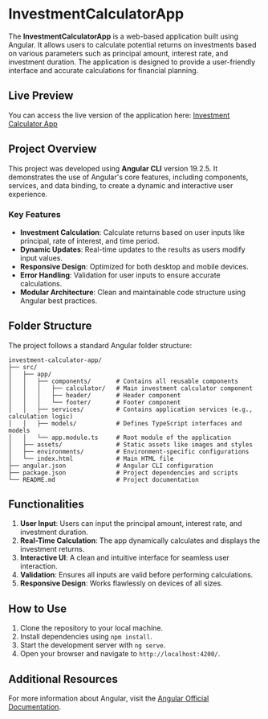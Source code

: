 # InvestmentCalculatorApp

The **InvestmentCalculatorApp** is a web-based application built using Angular. It allows users to calculate potential returns on investments based on various parameters such as principal amount, interest rate, and investment duration. The application is designed to provide a user-friendly interface and accurate calculations for financial planning.

## Live Preview

You can access the live version of the application here: [Investment Calculator App](https://investment-calculator-app-zeta.vercel.app/
)
## Project Overview

This project was developed using **Angular CLI** version 19.2.5. It demonstrates the use of Angular's core features, including components, services, and data binding, to create a dynamic and interactive user experience.

### Key Features

- **Investment Calculation**: Calculate returns based on user inputs like principal, rate of interest, and time period.
- **Dynamic Updates**: Real-time updates to the results as users modify input values.
- **Responsive Design**: Optimized for both desktop and mobile devices.
- **Error Handling**: Validation for user inputs to ensure accurate calculations.
- **Modular Architecture**: Clean and maintainable code structure using Angular best practices.

## Folder Structure

The project follows a standard Angular folder structure:

```
investment-calculator-app/
├── src/
│   ├── app/
│   │   ├── components/       # Contains all reusable components
│   │   │   ├── calculator/   # Main investment calculator component
│   │   │   ├── header/       # Header component
│   │   │   └── footer/       # Footer component
│   │   ├── services/         # Contains application services (e.g., calculation logic)
│   │   ├── models/           # Defines TypeScript interfaces and models
│   │   └── app.module.ts     # Root module of the application
│   ├── assets/               # Static assets like images and styles
│   ├── environments/         # Environment-specific configurations
│   └── index.html            # Main HTML file
├── angular.json              # Angular CLI configuration
├── package.json              # Project dependencies and scripts
└── README.md                 # Project documentation
```

## Functionalities

1. **User Input**: Users can input the principal amount, interest rate, and investment duration.
2. **Real-Time Calculation**: The app dynamically calculates and displays the investment returns.
3. **Interactive UI**: A clean and intuitive interface for seamless user interaction.
4. **Validation**: Ensures all inputs are valid before performing calculations.
5. **Responsive Design**: Works flawlessly on devices of all sizes.

## How to Use

1. Clone the repository to your local machine.
2. Install dependencies using `npm install`.
3. Start the development server with `ng serve`.
4. Open your browser and navigate to `http://localhost:4200/`.

## Additional Resources

For more information about Angular, visit the [Angular Official Documentation](https://angular.io/docs).
